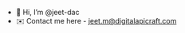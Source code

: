 - 👋 Hi, I’m @jeet-dac
- :envelope: Contact me here - jeet.m@digitalapicraft.com
<!-- - 👀 I’m interested in Frontend development
- 🌱 I’m currently learning Reactjs
- 💞️ I’m looking to collaborate on ... -->
<!-- - 📫 How to reach me jeet.m@digitalapicraft.com -->

<!---
jeet-dac/jeet-dac is a ✨ special ✨ repository because its `README.md` (this file) appears on your GitHub profile.
You can click the Preview link to take a look at your changes.
--->
